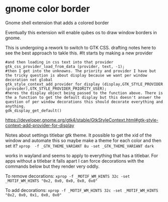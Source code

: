 gnome color border
======================

Gnome shell extension that adds a colored border


Eventually this extension will enable qubes os to draw window borders in gnome. 

This is undergoing a rework to switch to GTK CSS. drafting notes here to see the best approach to takle this.
#It starts by making a new provider 
```provider = gtk_css_provider_new ();
#and then loading in css text into that provider
gtk_css_provider_load_from_data (provider, text, -1);
#then I get into the unknowns. The priority and provider I have but the tricky question is about display because we want per window decoration not global
gtk_style_context_add_provider_for_display (display,GTK_STYLE_PROVIDER (provider),GTK_STYLE_PROVIDER_PRIORITY_USER);
#heres the display object being passed to the function above. There is the a function to get the default display but this doesn't answer the question of per window decorations this should decorate everything and anything.
gdk_display_get_default()
```

  
https://developer.gnome.org/gtk4/stable/GtkStyleContext.html#gtk-style-context-add-provider-for-display




Notes about settings titlebar gtk theme. It possible to get the xid of the window and automate this so maybe make a theme for each color and then set it?
`xprop  -f _GTK_THEME_VARIANT 8u -set _GTK_THEME_VARIANT dark`

works in wayland and seems to apply to everything that has a titlebar. For apps without a titlebar it falls apart I can force decorations with the commands below but they render very oddly.

To remove decorations:
`xprop -f _MOTIF_WM_HINTS 32c -set _MOTIF_WM_HINTS "0x2, 0x0, 0x0, 0x0, 0x0"`

To add decorations:
`xprop -f _MOTIF_WM_HINTS 32c -set _MOTIF_WM_HINTS "0x2, 0x0, 0x1, 0x0, 0x0"`
